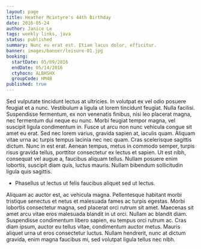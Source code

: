 ```yaml
---
layout: page
title: Heather Mcintyre's 44th Birthday
date: 2016-05-24
author: Janice Le
tags: weekly links, java
status: published
summary: Nunc eu erat est. Etiam lacus dolor, efficitur.
banner: images/banner/leisure-01.jpg
booking:
  startDate: 05/09/2016
  endDate: 05/14/2016
  ctyhocn: ALBHSHX
  groupCode: HM4B
published: true
---
```

Sed vulputate tincidunt lectus at ultricies. In volutpat ex vel odio posuere feugiat et a nunc. Vestibulum a ligula ut lorem tincidunt feugiat. Nulla facilisi. Suspendisse fermentum, ex non venenatis finibus, nisi leo placerat magna, nec fermentum dui neque eu nunc. Morbi feugiat tempor magna, vel suscipit ligula condimentum in. Fusce ut arcu non nunc vehicula congue sit amet eu erat. Sed nec lorem varius, gravida sapien at, iaculis quam. Aliquam vitae urna ac turpis tempus lacinia nec nec quam. Cras scelerisque sagittis dictum. Nunc in est erat. Aenean tempus, metus in commodo semper, turpis risus gravida tellus, porttitor consectetur ex lectus et sapien. Ut est nibh, consequat vel augue a, faucibus aliquam tellus. Nullam posuere enim lobortis, suscipit diam quis, luctus mauris. Nullam bibendum sollicitudin ligula quis sagittis.

* Phasellus ut lectus ut felis faucibus aliquet sed ut lectus.

Aliquam ac auctor est, ac vehicula magna. Pellentesque habitant morbi tristique senectus et netus et malesuada fames ac turpis egestas. Morbi lobortis consectetur magna, sed placerat orci rutrum sit amet. Maecenas sit amet arcu vitae eros malesuada blandit in ut orci. Nullam ac blandit diam. Suspendisse condimentum libero sapien, eu tempus orci rutrum ac. Cras diam ipsum, auctor eu tellus vitae, condimentum auctor metus. Mauris aliquet urna ut eros consectetur luctus. Nullam hendrerit, nunc at dictum gravida, enim magna faucibus mi, sed volutpat ligula tellus nec nibh.

